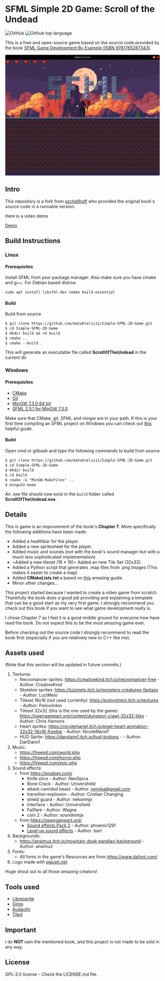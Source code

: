 # SFML Simple 2D Game: Scroll of the Undead

![GitHub](https://img.shields.io/github/license/mataktelis11/Simple-SFML-2D-Game)
![GitHub top language](https://img.shields.io/github/languages/top/mataktelis11/Simple-SFML-2D-Game)

This is a free and open-source game based on the source code provided by the book <a href="https://www.packtpub.com/product/sfml-game-development-by-example/9781785287343" target="_blank">SFML Game Development By Example (ISBN 9781785287343)</a>.

<img src="/docs/screenshots/1.png" alt="Alt text" title="In-Development Screenshot">


## Intro
This repository is a fork from <a href="https://github.com/sschellhoff/SFMLGameDevelopmentByExample" target="_blank">sschellhoff</a> who provided the original book's source code in a runnable version.

Here is a video demo

[Demo](https://github.com/mataktelis11/Simple-SFML-2D-Game/assets/61196956/3f2fdc0b-2267-4fb7-acc9-5ba0f6e3cbb3)

## Build Instructions

### Linux

#### Prerequisites

Install SFML from your package manager. Also make sure you have cmake and g++. For Debian based distros:
```
sudo apt install libsfml-dev cmake build-essential
```

#### Build

Build from source
```
$ git clone https://github.com/mataktelis11/Simple-SFML-2D-Game.git
$ cd Simple-SFML-2D-Game
$ mkdir build && cd build
$ cmake ..
$ cmake --build .
```
This will generate an executable file called **ScrollOfTheUndead** in the current dir.

### Windows

#### Prerequisites
- <a href="https://cmake.org/" target="_blank">CMake</a>
- <a href="https://git-scm.com/downloads" target="_blank">Git</a>
- <a href="https://sourceforge.net/projects/mingw-w64/files/Toolchains%20targetting%20Win64/Personal%20Builds/mingw-builds/7.3.0/threads-posix/seh/x86_64-7.3.0-release-posix-seh-rt_v5-rev0.7z/download" target="_blank">MinGW 7.3.0 64 bit</a>
- <a href="https://www.sfml-dev.org/files/SFML-2.5.1-windows-gcc-7.3.0-mingw-64-bit.zip" target="_blank">SFML 2.5.1 for MinGW 7.3.0</a>

Make sure that CMake, git, SFML and mingw are in your path. If this is your first time compiling an SFML project on Windows you can check out <a href="https://wfale.net/2023/01/02/sfml-c-and-windows-quick-guide-to-awesome-graphics/" target="_blank">this</a> helpful guide.


#### Build

Open cmd or gitbash and type the following commands to build from source

```
$ git clone https://github.com/mataktelis11/Simple-SFML-2D-Game.git
$ cd Simple-SFML-2D-Game
$ mkdir build 
$ cd build
$ cmake -G "MinGW Makefiles" ..
$ mingw32-make
```

An .exe file should now exist in the ```build``` folder called **ScrollOfTheUndead.exe**.

## Details
This is game is an improvement of the book's **Chapter 7**. More specifically the following additions have been made:
- Added a healthbar for the player.
- Added a new spritesheet for the player.
- Added music and sounds (not with the book's sound manager but with a much less sophisticated implementation)
- ~Added a new tileset (16 * 16)~ Added an new Tile Set (32x32).
- Added a Python script that generates .map files from .png images (This makes it easier to create a map)
- Added **CMakeLists.txt** a based on <a href="https://dane-bulat.medium.com/cmake-building-sfml-and-game-projects-on-linux-3947b3ba6e8" target="_blank">this</a> amazing guide.
- Minor other changes...

This project started because I wanted to create a video game from scratch. Thankfully the book does a good job providing and explaining a template that can be a good start as my very first game. I strongly recommend you check out this book if you want to see what game development really is.

I chose Chapter 7 as I feel it is a good middle ground for everyone how have read the book. Do not expect this to be the most amazing game ever.

Before checking out the source code I strongly recommend to read the book first (especially if you are relatively new to C++ like me).

## Assets used

(Note that this section will be updated in future commits.)

1. Textures:
    - Necromancer sprites: https://creativekind.itch.io/necromancer-free - Author: CreativeKind
    - Skeleton sprites: https://luizmelo.itch.io/monsters-creatures-fantasy - Author: LuizMelo
    - Tileset 16x16 (not used currently): https://poloviiinkin.itch.io/textures - Author: Poloviiinkin
    - Tileset 32x32 (this is the one used by the game): https://opengameart.org/content/dungeon-crawl-32x32-tiles - Author: Chris Hamons
    - Heart sprites: https://nicolemariet.itch.io/pixel-heart-animation-32x32-16x16-freebie - Author: NicoleMarieT
    - HUD Sprite: https://dandann1.itch.io/hud-buttons - - Author: DanDann1
2. Music:
    - https://freepd.com/world.php
    - https://freepd.com/horror.php
    - https://freepd.com/epic.php
3. Sound effects: 
    - from https://pixabay.com/
        - Knife slice - Author: NeoSpica
        - Bone Crack - Author: Universfield
        - attack cannibal beast - Author: jvmyka@gmail.com
        - transition explosion - Author: Cristian Changing
        - shield guard - Author: nekoninja
        - Interface - Author: Universfield
        - Failfare - Author: Wagna
        - coin 2 - Author: soundnimja
    - from https://opengameart.org/
        - [Sound effects Pack 2](https://opengameart.org/content/sound-effects-pack-2) - Author: phoenix1291 
        - [Level up sound effects](https://opengameart.org/content/level-up-sound-effects) - Author: bart 
4. Backgrounds:
    - https://ansimuz.itch.io/mountain-dusk-parallax-background - Author: ansimuz
5. Fonts:
    - All fonts in the game's Resources are from https://www.dafont.com/
6. Logo made with <a href="https://placeit.net/" target="_blank">placeit.net</a>

Huge shout out to all those amazing creators!

## Tools used
- <a href="https://libresprite.github.io/#!/" target="_blank">Libresprite</a>
- <a href="https://www.gimp.org/" target="_blank">Gimp</a>
- <a href="https://www.audacityteam.org/" target="_blank">Audacity</a>
- <a href="https://www.mapeditor.org/" target="_blank">Tiled</a>


## Important
I do **NOT** own the mentioned book, and this project is not made to be sold in any way.

## License
GPL-3.0 license - Check the LICENSE.md file.
